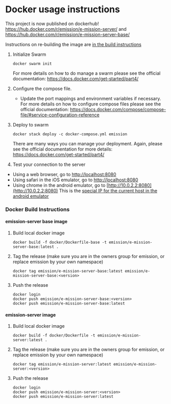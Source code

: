 # Docker usage instructions
This project is now published on dockerhub!
https://hub.docker.com/r/emission/e-mission-server/
and https://hub.docker.com/r/emission/e-mission-server-base/

Instructions on re-building the image are [in the build instructions](#Docker_Build_Instructions)

1. Initialize Swarm
    ```
   docker swarm init 
   ``` 
   For more details on how to do manage a swarm please see the official documentation: https://docs.docker.com/get-started/part4/ 


2. Configure the compose file. 
    * Update the port mappings and environment variables if necessary. 
    For more details on how to configure compose files please see the official documentation: https://docs.docker.com/compose/compose-file/#service-configuration-reference 

3. Deploy to swarm
    ```
    docker stack deploy -c docker-compose.yml emission
   ```
   There are many ways you can manage your deployment. Again, please see the official documentation for more details: https://docs.docker.com/get-started/part4/

4. Test your connection to the server
  * Using a web browser, go to [http://localhost:8080](http://localhost:8080)
  * Using safari in the iOS emulator, go to [http://localhost:8080](http://localhost:8080)
  * Using chrome in the android emulator, go to [http://10.0.2.2:8080](http://10.0.2.2:8080) 
    This is the [special IP for the current host in the android emulator](https://developer.android.com/tools/devices/emulator.html#networkaddresses)

### Docker Build Instructions
#### emission-server base image

1. Build local docker image

   ```
   docker build -f docker/Dockerfile-base -t emission/e-mission-server-base:latest .
   ```

1. Tag the release (make sure you are in the owners group for emission, or
    replace emission by your own namespace)

   ```
   docker tag emission/e-mission-server-base:latest emission/e-mission-server-base:<version>
   ```
   
1. Push the release 

   ```
   docker login
   docker push emission/e-mission-server-base:<version>
   docker push emission/e-mission-server-base:latest
   ```

#### emission-server image

1. Build local docker image

   ```
   docker build -f docker/Dockerfile -t emission/e-mission-server:latest .
   ```

1. Tag the release (make sure you are in the owners group for emission, or
    replace emission by your own namespace)

   ```
   docker tag emission/e-mission-server:latest emission/e-mission-server:<version>
   ```
   
1. Push the release 

   ```
   docker login
   docker push emission/e-mission-server:<version>
   docker push emission/e-mission-server:latest
   ```

